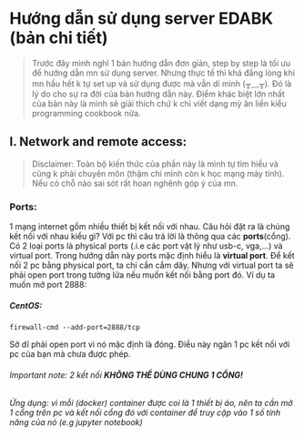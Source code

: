 # Hướng dẫn sử dụng server EDABK (bản chi tiết)
> Trước đây mình nghĩ 1 bản hướng dẫn đơn giản, step by step là tối ưu để hướng dẫn mn sử dụng server. Nhưng thực tế thì khá đắng lòng khi mn hầu hết k tự set up và sử dụng được mà vẫn dí mình (╥﹏╥).
> Đó là lý do cho sự ra đời của bản hướng dẫn này. Điểm khác biệt lớn nhất của bản này là mình sẽ giải thích chứ k chỉ viết dạng mỳ ăn liền kiểu programming cookbook nữa.
## I. Network and remote access:
> Disclaimer: Toàn bộ kiến thức của phần này là mình tự tìm hiểu và cũng k phải chuyên môn (thậm chí mình còn k học mạng máy tính). Nếu có chỗ nào sai sót rất hoan nghênh góp ý của mn.
### Ports:
1 mạng internet gồm nhiều thiết bị kết nối với nhau. Câu hỏi đặt ra là chúng kết nối với nhau kiểu gì? Với pc thì câu trả lời là thông qua các **ports**(cổng). Có 2 loại ports là physical ports (.i.e các port vật lý như usb-c, vga,...) và virtual port. Trong hướng dẫn này ports mặc định hiểu là **virtual port**.
Để kết nối 2 pc bằng physical port, ta chỉ cần cắm dây. Nhưng với virtual port ta sẽ phải open port trong tường lửa nếu muốn kết nối bằng port đó. Ví dụ ta muốn mở port 2888:
##### CentOS:
```
firewall-cmd --add-port=2888/tcp
```
Sở dĩ phải open port vì nó mặc định là đóng. Điều này ngăn 1 pc kết nối với pc của bạn mà chưa được phép.
###### Important note: 2 kết nối **KHÔNG THỂ DÙNG CHUNG 1 CỔNG!**
###### Ứng dụng: vì mỗi (docker) container được coi là 1 thiết bị ảo, nên ta cần mở 1 cổng trên pc và kết nối cổng đó với container để truy cập vào 1 số tính năng của nó (e.g jupyter notebook)
